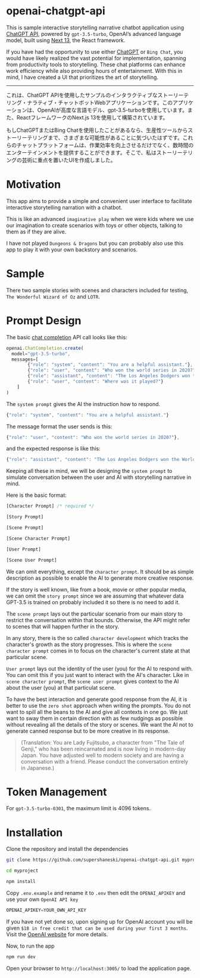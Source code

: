 openai-chatgpt-api
=====

This is sample interactive storytelling narrative chatbot application using [ChatGPT API](https://platform.openai.com/docs/guides/chat), powered by `gpt-3.5-turbo`, OpenAI’s advanced language model, built using [Next 13](https://nextjs.org/), the React framework.

If you have had the opportunity to use either [ChatGPT](https://chat.openai.com/) or `Bing Chat`, you would have likely realized the vast potential for implementation, spanning from productivity tools to storytelling. These chat platforms can enhance work efficiency while also providing hours of entertainment. With this in mind, I have created a UI that prioritizes the art of storytelling. 

---

これは、ChatGPT APIを使用したサンプルのインタラクティブなストーリーテリング・ナラティブ・チャットボットWebアプリケーションです。このアプリケーションは、OpenAIが高度な言語モデル、gpt-3.5-turboを使用しています。また、ReactフレームワークのNext.js 13を使用して構築されています。

もしChatGPTまたはBing Chatを使用したことがあるなら、生産性ツールからストーリーテリングまで、さまざまな可能性があることに気づいたはずです。これらのチャットプラットフォームは、作業効率を向上させるだけでなく、数時間のエンターテインメントを提供することができます。そこで、私はストーリーテリングの芸術に重点を置いたUIを作成しました。


# Motivation

This app aims to provide a simple and convenient user interface to facilitate interactive storytelling narration with a chatbot. 

This is like an advanced `imaginative play` when we were kids where we use our imagination to create scenarios with toys or other objects, talking to them as if they are alive.

I have not played `Dungeons & Dragons` but you can probably also use this app to play it with your own backstory and scenarios.


# Sample

There two sample stories with scenes and characters included for testing, `The Wonderful Wizard of Oz` and `LOTR`.



# Prompt Design

The basic [chat completion](https://platform.openai.com/docs/guides/chat/introduction) API call looks like this:

```javascript
openai.ChatCompletion.create(
  model="gpt-3.5-turbo",
  messages=[
        {"role": "system", "content": "You are a helpful assistant."},
        {"role": "user", "content": "Who won the world series in 2020?"},
        {"role": "assistant", "content": "The Los Angeles Dodgers won the World Series in 2020."},
        {"role": "user", "content": "Where was it played?"}
    ]
)
```

The `system prompt` gives the AI the instruction how to respond.

```javascript
{"role": "system", "content": "You are a helpful assistant."}
```

The message format the user sends is this:

```javascript
{"role": "user", "content": "Who won the world series in 2020?"},
```

and the expected response is like this:

```javascript
{"role": "assistant", "content": "The Los Angeles Dodgers won the World Series in 2020."}
```

Keeping all these in mind, we will be designing the `system prompt` to simulate conversation between the user and AI with storytelling narrative in mind.

Here is the basic format:

```javascript
[Character Prompt] /* required */

[Story Prompt]

[Scene Prompt]

[Scene Character Prompt]

[User Prompt]

[Scene User Prompt]
```

We can omit everything, except the `character prompt`. It should be as simple description as possible to enable the AI to generate more creative response.

If the story is well known, like from a book, movie or other popular media, we can omit the `story prompt` since we are assuming that whatever data GPT-3.5 is trained on probably included it so there is no need to add it.

The `scene prompt` lays out the particular scenario from our main story to restrict the conversation within that bounds. Otherwise, the API might refer to scenes that will happen further in the story.

In any story, there is the so called `character development` which tracks the character's growth as the story progresses. This is where the `scene character prompt` comes in to focus on the character's current state at that particular scene.

`User prompt` lays out the identity of the user (you) for the AI to respond with. You can omit this if you just want to interact with the AI's character. Like in `scene character prompt`, the `scene user prompt` gives context to the AI about the user (you) at that particulat scene.

To have the best interaction and generate good response from the AI, it is better to use the `zero shot` approach when writing the prompts. You do not want to spill all the beans to the AI and give all contexts in one go. We just want to sway them in certain direction with as few nudgings as possible without revealing all the details of the story or scenes. We want the AI not to generate canned response but to be more creative in its response.

> (Translation: You are Lady Fujitsubo, a character from "The Tale of Genji," who has been reincarnated and is now living in modern-day Japan. You have adjusted well to modern society and are having a conversation with a friend. Please conduct the conversation entirely in Japanese.)


# Token Management

For `gpt-3.5-turbo-0301`, the maximum limit is 4096 tokens.


# Installation

Clone the repository and install the dependencies

```sh
git clone https://github.com/supershaneski/openai-chatgpt-api.git myproject

cd myproject

npm install
```

Copy `.env.example` and rename it to `.env` then edit the `OPENAI_APIKEY` and use your own `OpenAI API key`

```javascript
OPENAI_APIKEY=YOUR_OWN_API_KEY
```

If you have not yet done so, upon signing up for OpenAI account you will be given `$18 in free credit that can be used during your first 3 months`. Visit the [OpenAI website](https://platform.openai.com/) for more details.

Now, to run the app

```sh
npm run dev
```

Open your browser to `http://localhost:3005/` to load the application page.

